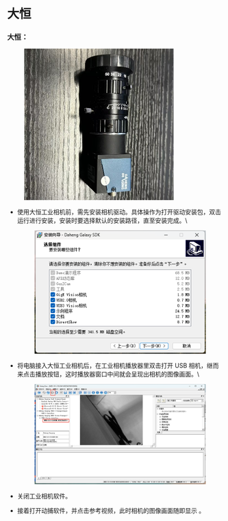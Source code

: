 # 大恒

### 大恒：

<figure><img src="../../.gitbook/assets/企业微信截图_1742023840731.png" alt="" width="350"><figcaption></figcaption></figure>

*   使用大恒工业相机前，需先安装相机驱动。具体操作为打开驱动安装包，双击运行进行安装，安装时要选择默认的安装路径，直至安装完成。\


    <figure><img src="../../.gitbook/assets/企业微信截图_17394416916563.png" alt=""><figcaption></figcaption></figure>
*   将电脑接入大恒工业相机后，在工业相机播放器里双击打开 USB 相机，继而来点击播放按钮，这时播放器窗口中间就会呈现出相机的图像画面。\


    <figure><img src="../../.gitbook/assets/企业微信截图_17394418191996.png" alt=""><figcaption></figcaption></figure>
* 关闭工业相机软件。
* 接着打开动捕软件，并点击参考视频，此时相机的图像画面随即显示 。
